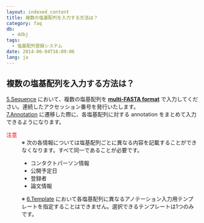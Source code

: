 ```yaml
---
layout: indexed_content
title: 複数の塩基配列を入力する方法は？
category: faq
db:
  - ddbj
tags: 
  - 塩基配列登録システム
date: 2014-06-04T16:09:06
lang: ja
---
```


## 複数の塩基配列を入力する方法は？

<p><a href="/ddbj/websub-help.html#flow-5">5.Sequence</a> において、複数の塩基配列を <strong><a href="/faq/ja/acceptable-sequence-format.html">multi-FASTA format</a></strong> で入力してください。連続したアクセッション番号を発行いたします。<br>
  <!-- Nucleotide Sequence Submission System --><a href="/ddbj/websub-help.html#flow-7">7.Annotation</a> に遷移した際に、各塩基配列に対する annotation をまとめて入力できるようになります。</p>
<dl><dt><span style="color: #ff0000">注意</span></dt>
  <dd>※ 次の各情報については塩基配列ごとに異なる内容を記載することができなくなります。すべて同一であることが必要です。
    <ul>
      <li>コンタクトパーソン情報</li>
      <li>公開予定日</li>
      <li>登録者</li>
      <li>論文情報</li>
    </ul>
  </dd>
  <dd>※ <a href="/ddbj/websub-help.html#flow-6">6.Template</a> において各塩基配列に異なるアノテーション入力用テンプレートを指定することはできません。選択できるテンプレートは1つのみです。 </dd>
</dl>